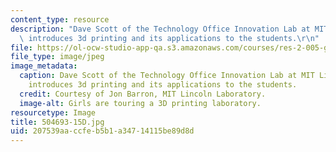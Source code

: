 ```yaml
---
content_type: resource
description: "Dave Scott of the Technology Office Innovation Lab at MIT Lincoln Laboratory\
  \ introduces 3d printing and its applications to the students.\r\n"
file: https://ol-ocw-studio-app-qa.s3.amazonaws.com/courses/res-2-005-girls-who-build-make-your-own-wearables-workshop-spring-2015/207539aaccfeb5b1a34714115be89d8d_504693-15D.jpg
file_type: image/jpeg
image_metadata:
  caption: Dave Scott of the Technology Office Innovation Lab at MIT Lincoln Laboratory
    introduces 3d printing and its applications to the students.
  credit: Courtesy of Jon Barron, MIT Lincoln Laboratory.
  image-alt: Girls are touring a 3D printing laboratory.
resourcetype: Image
title: 504693-15D.jpg
uid: 207539aa-ccfe-b5b1-a347-14115be89d8d
---
```

